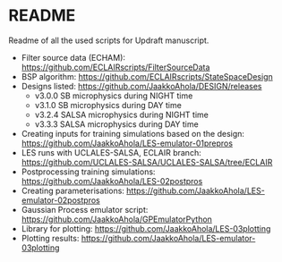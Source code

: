 # README
Readme of all the used scripts for Updraft manuscript.

* Filter source data (ECHAM): https://github.com/ECLAIRscripts/FilterSourceData
* BSP algorithm: https://github.com/ECLAIRscripts/StateSpaceDesign
* Designs listed: https://github.com/JaakkoAhola/DESIGN/releases
  * v3.0.0 SB microphysics during NIGHT time
  * v3.1.0 SB microphysics during DAY time
  * v3.2.4 SALSA microphysics during NIGHT time
  * v3.3.3 SALSA microphysics during DAY time
* Creating inputs for training simulations based on the design: https://github.com/JaakkoAhola/LES-emulator-01prepros
* LES runs with UCLALES-SALSA, ECLAIR branch: https://github.com/UCLALES-SALSA/UCLALES-SALSA/tree/ECLAIR
* Postprocessing training simulations: https://github.com/JaakkoAhola/LES-02postpros
* Creating parameterisations: https://github.com/JaakkoAhola/LES-emulator-02postpros
* Gaussian Process emulator script: https://github.com/JaakkoAhola/GPEmulatorPython
* Library for plotting: https://github.com/JaakkoAhola/LES-03plotting
* Plotting results: https://github.com/JaakkoAhola/LES-emulator-03plotting
